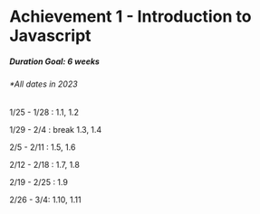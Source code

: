 # Achievement 1 - Introduction to Javascript

##### Duration Goal: 6 weeks
###### \*All dates in 2023

1/25 - 1/28 : 1.1, 1.2

1/29 - 2/4 : break 
1.3, 1.4

2/5 - 2/11 : 1.5, 1.6

2/12 - 2/18 : 1.7, 1.8

2/19 - 2/25 : 1.9

2/26 - 3/4: 1.10, 1.11

